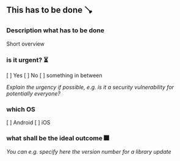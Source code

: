 ## This has to be done 🪠

### Description what has to be done

Short overview

### is it urgent? ⏳

[ ] Yes
[ ] No
[ ] something in between

_Explain the urgency if possible, e.g. is it a security vulnerability for potentially everyone?_

### which OS

[ ] Android
[ ] iOS

### what shall be the ideal outcome 🎆

_You can e.g. specify here the version number for a library update_
